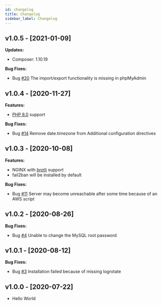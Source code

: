 ```yaml
---
id: changelog
title: Changelog
sidebar_label: Changelog
---
```


## v1.0.5 - [2021-01-09]

**Updates:**
- Composer: 1.10.19

**Bug Fixes:**
- Bug [#20](https://github.com/cloudpanel-io/cloudpanel-ce/issues/20) The import/export functionality is missing in phpMyAdmin


## v1.0.4 - [2020-11-27]

**Features:**
- [PHP 8.0](https://www.php.net/releases/8.0/en.php) support

**Bug Fixes:**
- Bug [#14](https://github.com/cloudpanel-io/cloudpanel-ce/issues/14) Remove date.timezone from Additional configuration directives

## v1.0.3 - [2020-10-08]

**Features:**
- NGINX with [brotli](https://github.com/google/ngx_brotli) support
- fail2ban will be installed by default

**Bug Fixes:**
- Bug [#11](https://github.com/cloudpanel-io/cloudpanel-ce/issues/11) Server may become unreachable after some time because of an AWS script

## v1.0.2 - [2020-08-26]

**Bug Fixes:**
- Bug [#4](https://github.com/cloudpanel-io/cloudpanel-ce/issues/4) Unable to change the MySQL root password

## v1.0.1 - [2020-08-12]

**Bug Fixes:**
- Bug [#3](https://github.com/cloudpanel-io/cloudpanel-ce/issues/3) Installation failed because of missing logrotate

## v1.0.0 - [2020-07-22]

- Hello World